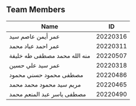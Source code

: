 ## Team Members

| Name                                     | ID       |
|------------------------------------------|----------|
| عمر أيمن عاصم سيد                        | 20220316 |
| عمر احمد عياد محمد                        | 20220311 |
| منه الله محمد مصطفى طه خليفة             | 20220507 |
| عمر سيد علي حسين                          | 20220318 |
| مصطفى محمود حسني محمود                   | 20220486 |
| مريم سيد محمود محمد محمد                  | 20220465 |
| مصطفى ياسر عبد المنعم محمد                | 20220490 |
